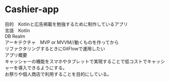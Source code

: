 # Cashier-app
目的　Kotlinと広告掲載を勉強するために制作しているアプリ  
言語　Kotlin    
DB Realm    
アーキテクチャ　MVP or MVVM//動くものを作ってから  
リファクタリングするときにGitFlowで運用したい  
アプリ概要  
キャッシャーの機能をスマホやタブレットで実現することで低コストでキャッシャーを導入できるようにする。  
お祭りや個人商店で利用することを目的にしている。
